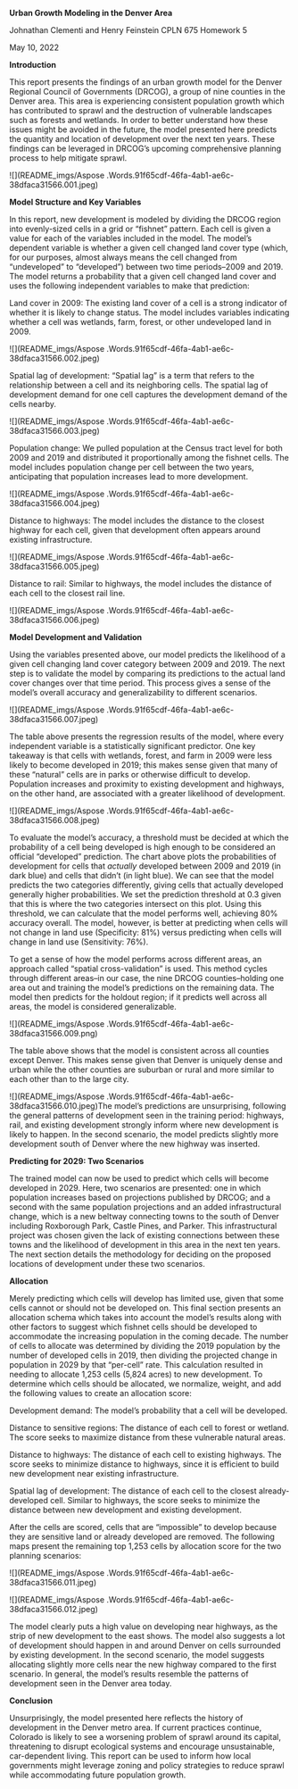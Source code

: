 ﻿**Urban Growth Modeling in the Denver Area** 

Johnathan Clementi and Henry Feinstein CPLN 675 Homework 5 

May 10, 2022 

**Introduction** 

This report presents the findings of an urban growth model for the Denver Regional Council of Governments (DRCOG), a group of nine counties in the Denver area. This area is experiencing consistent population growth which has contributed to sprawl and the destruction of vulnerable landscapes such as forests and wetlands. In order to better understand how these issues might be avoided in the future, the model presented here predicts the quantity and location of development over the next ten years. These findings can be leveraged in DRCOG’s upcoming comprehensive planning process to help mitigate sprawl.  

![](README_imgs/Aspose .Words.91f65cdf-46fa-4ab1-ae6c-38dfaca31566.001.jpeg)

**Model Structure and Key Variables** 

In this report, new development is modeled by dividing the DRCOG region into evenly-sized cells in a grid or “fishnet” pattern. Each cell is given a value for each of the variables included in the model. The model’s dependent variable is whether a given cell changed land cover type (which, for our purposes, almost always means the cell changed from “undeveloped” to “developed”) between two time periods–2009 and 2019. The model returns a probability that a given cell changed land cover and uses the following independent variables to make that prediction: 

Land cover in 2009: The existing land cover of a cell is a strong indicator of whether it is likely to change status. The model includes variables indicating whether a cell was wetlands, farm, forest, or other undeveloped land in 2009.  

![](README_imgs/Aspose .Words.91f65cdf-46fa-4ab1-ae6c-38dfaca31566.002.jpeg)

Spatial lag of development: “Spatial lag” is a term that refers to the relationship between a cell and its neighboring cells. The spatial lag of development demand for one cell captures the development demand of the cells nearby.  

![](README_imgs/Aspose .Words.91f65cdf-46fa-4ab1-ae6c-38dfaca31566.003.jpeg)

Population change: We pulled population at the Census tract level for both 2009 and 2019 and distributed it proportionally among the fishnet cells. The model includes population change per cell between the two years, anticipating that population increases lead to more development. 

![](README_imgs/Aspose .Words.91f65cdf-46fa-4ab1-ae6c-38dfaca31566.004.jpeg)

Distance to highways: The model includes the distance to the closest highway for each cell, given that development often appears around existing infrastructure.  

![](README_imgs/Aspose .Words.91f65cdf-46fa-4ab1-ae6c-38dfaca31566.005.jpeg)

Distance to rail: Similar to highways, the model includes the distance of each cell to the closest rail line.  

![](README_imgs/Aspose .Words.91f65cdf-46fa-4ab1-ae6c-38dfaca31566.006.jpeg)

**Model Development and Validation** 

Using the variables presented above, our model predicts the likelihood of a given cell changing land cover category between 2009 and 2019. The next step is to validate the model by comparing its predictions to the actual land cover changes over that time period. This process gives a sense of the model’s overall accuracy and generalizability to different scenarios.  

![](README_imgs/Aspose .Words.91f65cdf-46fa-4ab1-ae6c-38dfaca31566.007.jpeg)

The table above presents the regression results of the model, where every independent variable is a statistically significant predictor. One key takeaway is that cells with wetlands, forest, and farm in 2009 were less likely to become developed in 2019; this makes sense given that many of these “natural” cells are in parks or otherwise difficult to develop. Population increases and proximity to existing development and highways, on the other hand, are associated with a greater likelihood of development.  

![](README_imgs/Aspose .Words.91f65cdf-46fa-4ab1-ae6c-38dfaca31566.008.jpeg)

To evaluate the model’s accuracy, a threshold must be decided at which the probability of a cell being developed is high enough to be considered an official “developed” prediction. The chart above plots the probabilities of development for cells that *actually* developed between 2009 and 2019 (in dark blue) and cells that didn’t (in light blue). We can see that the model predicts the two categories differently, giving cells that actually developed generally higher probabilities. We set the prediction threshold at 0.3 given that this is where the two categories intersect on this plot. Using this threshold, we can calculate that the model performs well, achieving 80% accuracy overall. The model, however, is better at predicting when cells will not change in land use (Specificity: 81%) versus predicting when cells will change in land use (Sensitivity: 76%).  

To get a sense of how the model performs across different areas, an approach called “spatial cross-validation” is used. This method cycles through different areas–in our case, the nine DRCOG counties–holding one area out and training the model’s predictions on the remaining data. The model then predicts for the holdout region; if it predicts well across all areas, the model is considered generalizable.  

![](README_imgs/Aspose .Words.91f65cdf-46fa-4ab1-ae6c-38dfaca31566.009.png)

The table above shows that the model is consistent across all counties except Denver. This makes sense given that Denver is uniquely dense and urban while the other counties are suburban or rural and more similar to each other than to the large city. 

![](README_imgs/Aspose .Words.91f65cdf-46fa-4ab1-ae6c-38dfaca31566.010.jpeg)The model’s predictions are unsurprising, following the general patterns of development seen in the training period: highways, rail, and existing development strongly inform where new development is likely to happen. In the second scenario, the model predicts slightly more development south of Denver where the new highway was inserted.  

**Predicting for 2029: Two Scenarios** 

The trained model can now be used to predict which cells will become developed in 2029. Here, two scenarios are presented: one in which population increases based on projections published by DRCOG; and a second with the same population projections and an added infrastructural change, which is a new beltway connecting towns to the south of Denver including Roxborough Park, Castle Pines, and Parker. This infrastructural project was chosen given the lack of existing connections between these towns and the likelihood of development in this area in the next ten years. The next section details the methodology for deciding on the proposed locations of development under these two scenarios. 

**Allocation** 

Merely predicting which cells will develop has limited use, given that some cells cannot or should not be developed on. This final section presents an allocation schema which takes into account the model’s results along with other factors to suggest which fishnet cells should be developed to accommodate the increasing population in the coming decade. The number of cells to allocate was determined by dividing the 2019 population by the number of developed cells in 2019, then dividing the projected change in population in 2029 by that “per-cell” rate. This calculation resulted in needing to allocate 1,253 cells (5,824 acres) to new development. To determine which cells should be allocated, we normalize, weight, and add the following values to create an allocation score: 

Development demand: The model’s probability that a cell will be developed. 

Distance to sensitive regions: The distance of each cell to forest or wetland. The score seeks to maximize distance from these vulnerable natural areas. 

Distance to highways: The distance of each cell to existing highways. The score seeks to minimize distance to highways, since it is efficient to build new development near existing infrastructure.  

Spatial lag of development: The distance of each cell to the closest already-developed cell. Similar to highways, the score seeks to minimize the distance between new development and existing development.  

After the cells are scored, cells that are “impossible” to develop because they are sensitive land or already developed are removed. The following maps present the remaining  top 1,253 cells by allocation score for the two planning scenarios:  

![](README_imgs/Aspose .Words.91f65cdf-46fa-4ab1-ae6c-38dfaca31566.011.jpeg)

![](README_imgs/Aspose .Words.91f65cdf-46fa-4ab1-ae6c-38dfaca31566.012.jpeg)

The model clearly puts a high value on developing near highways, as the strip of new development to the east shows. The model also suggests a lot of development should happen in and around Denver on cells surrounded by existing development. In the second scenario, the model suggests allocating slightly more cells near the new highway compared to the first scenario. In general, the model’s results resemble the patterns of development seen in the Denver area today.  

**Conclusion** 

Unsurprisingly, the model presented here reflects the history of development in the Denver metro area. If current practices continue, Colorado is likely to see a worsening problem of sprawl around its capital, threatening to disrupt ecological systems and encourage unsustainable, car-dependent living. This report can be used to inform how local governments might leverage zoning and policy strategies to reduce sprawl while accommodating future population growth.  

